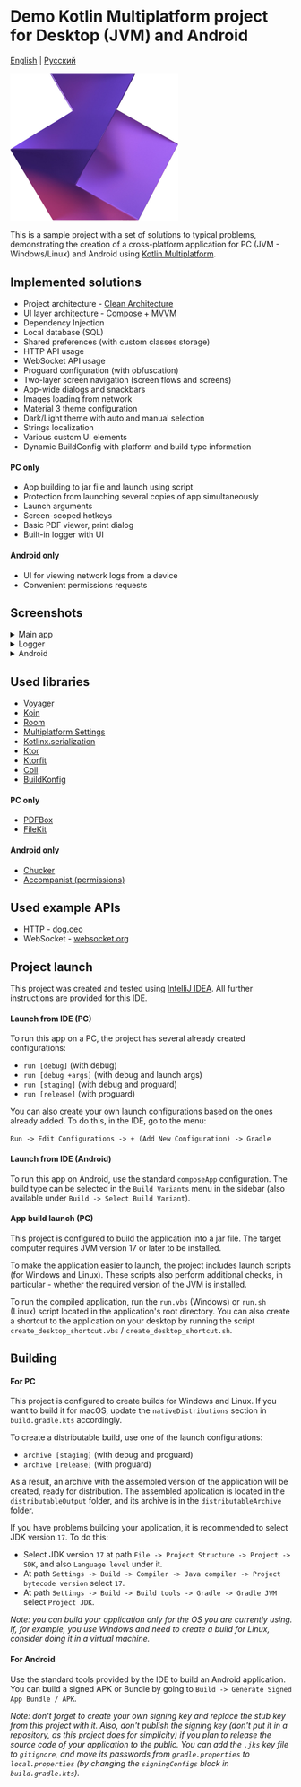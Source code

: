 # Demo Kotlin Multiplatform project for Desktop (JVM) and Android
[English](https://github.com/RznNike/DemoKMP#readme) | [Русский](/README.ru.md)

<img src="/readmeFiles/KMP_logo.png" alt="logo" width="300"/>

This is a sample project with a set of solutions to typical problems, demonstrating the creation of a cross-platform application for PC (JVM - Windows/Linux) and Android using [Kotlin Multiplatform](https://www.jetbrains.com/kotlin-multiplatform/).

## Implemented solutions
* Project architecture - [Clean Architecture](https://blog.cleancoder.com/uncle-bob/2012/08/13/the-clean-architecture.html)
* UI layer architecture - [Compose](https://developer.android.com/develop/ui/compose/documentation) + [MVVM](https://developer.android.com/topic/libraries/architecture/viewmodel)
* Dependency Injection
* Local database (SQL)
* Shared preferences (with custom classes storage)
* HTTP API usage
* WebSocket API usage
* Proguard configuration (with obfuscation)
* Two-layer screen navigation (screen flows and screens)
* App-wide dialogs and snackbars
* Images loading from network
* Material 3 theme configuration
* Dark/Light theme with auto and manual selection
* Strings localization
* Various custom UI elements
* Dynamic BuildConfig with platform and build type information

#### PC only
* App building to jar file and launch using script
* Protection from launching several copies of app simultaneously
* Launch arguments
* Screen-scoped hotkeys
* Basic PDF viewer, print dialog
* Built-in logger with UI

#### Android only
* UI for viewing network logs from a device
* Convenient permissions requests

## Screenshots
<details>
    <summary>Main app</summary>
    <img src="/readmeFiles/en/screenshots/pc/screenshot_1.png" alt="screenshot" width="500"/>
    <img src="/readmeFiles/en/screenshots/pc/screenshot_2.png" alt="screenshot" width="500"/>
    <img src="/readmeFiles/en/screenshots/pc/screenshot_3.png" alt="screenshot" width="500"/>
    <img src="/readmeFiles/en/screenshots/pc/screenshot_4.png" alt="screenshot" width="500"/>
    <img src="/readmeFiles/en/screenshots/pc/screenshot_5.png" alt="screenshot" width="500"/>
    <img src="/readmeFiles/en/screenshots/pc/screenshot_6.png" alt="screenshot" width="500"/>
    <img src="/readmeFiles/en/screenshots/pc/screenshot_7.png" alt="screenshot" width="500"/>
    <img src="/readmeFiles/en/screenshots/pc/screenshot_8.png" alt="screenshot" width="500"/>
    <img src="/readmeFiles/en/screenshots/pc/screenshot_9.png" alt="screenshot" width="500"/>
</details>

<details>
    <summary>Logger</summary>
    <img src="/readmeFiles/en/screenshots/pc/screenshot_10.png" alt="screenshot" width="750"/>
    <img src="/readmeFiles/en/screenshots/pc/screenshot_11.png" alt="screenshot" width="750"/>
</details>

<details>
    <summary>Android</summary>
    <img src="/readmeFiles/en/screenshots/android/screenshot_1.jpg" alt="screenshot" width="250"/>
    <img src="/readmeFiles/en/screenshots/android/screenshot_2.jpg" alt="screenshot" width="250"/>
    <img src="/readmeFiles/en/screenshots/android/screenshot_3.jpg" alt="screenshot" width="250"/>
    <img src="/readmeFiles/en/screenshots/android/screenshot_4.jpg" alt="screenshot" width="250"/>
    <img src="/readmeFiles/en/screenshots/android/screenshot_5.jpg" alt="screenshot" width="250"/>
    <img src="/readmeFiles/en/screenshots/android/screenshot_6.jpg" alt="screenshot" width="250"/>
    <img src="/readmeFiles/en/screenshots/android/screenshot_7.jpg" alt="screenshot" width="250"/>
    <img src="/readmeFiles/en/screenshots/android/screenshot_8.jpg" alt="screenshot" width="250"/>
</details>

## Used libraries
* [Voyager](https://voyager.adriel.cafe/)
* [Koin](https://insert-koin.io/)
* [Room](https://developer.android.com/jetpack/androidx/releases/room)
* [Multiplatform Settings](https://github.com/russhwolf/multiplatform-settings)
* [Kotlinx.serialization](https://github.com/Kotlin/kotlinx.serialization)
* [Ktor](https://ktor.io/)
* [Ktorfit](https://foso.github.io/Ktorfit/)
* [Coil](https://coil-kt.github.io/coil/)
* [BuildKonfig](https://github.com/yshrsmz/BuildKonfig)

#### PC only
* [PDFBox](https://pdfbox.apache.org/)
* [FileKit](https://github.com/vinceglb/FileKit)

#### Android only
* [Chucker](https://github.com/ChuckerTeam/chucker)
* [Accompanist (permissions)](https://github.com/google/accompanist/tree/main/permissions)

## Used example APIs
* HTTP - [dog.ceo](https://dog.ceo/dog-api/)
* WebSocket - [websocket.org](https://websocket.org/tools/websocket-echo-server)

## Project launch
This project was created and tested using [IntelliJ IDEA](https://www.jetbrains.com/idea/). All further instructions are provided for this IDE.

#### Launch from IDE (PC)
To run this app on a PC, the project has several already created configurations:
* ```run [debug]``` (with debug)
* ```run [debug +args]``` (with debug and launch args)
* ```run [staging]``` (with debug and proguard)
* ```run [release]``` (with proguard)

You can also create your own launch configurations based on the ones already added. To do this, in the IDE, go to the menu:

```Run -> Edit Configurations -> + (Add New Configuration) -> Gradle```

#### Launch from IDE (Android)

To run this app on Android, use the standard ```composeApp``` configuration. The build type can be selected in the ```Build Variants``` menu in the sidebar (also available under ```Build -> Select Build Variant```).

#### App build launch (PC)
This project is configured to build the application into a jar file. The target computer requires JVM version 17 or later to be installed.

To make the application easier to launch, the project includes launch scripts (for Windows and Linux). These scripts also perform additional checks, in particular - whether the required version of the JVM is installed.

To run the compiled application, run the ```run.vbs``` (Windows) or ```run.sh``` (Linux) script located in the application's root directory. You can also create a shortcut to the application on your desktop by running the script ```create_desktop_shortcut.vbs``` / ```create_desktop_shortcut.sh```.

## Building

#### For PC
This project is configured to create builds for Windows and Linux. If you want to build it for macOS, update the ```nativeDistributions``` section in ```build.gradle.kts``` accordingly.

To create a distributable build, use one of the launch configurations:
* ```archive [staging]``` (with debug and proguard)
* ```archive [release]``` (with proguard)

As a result, an archive with the assembled version of the application will be created, ready for distribution. The assembled application is located in the ```distributableOutput``` folder, and its archive is in the ```distributableArchive``` folder.

If you have problems building your application, it is recommended to select JDK version ```17```. To do this:
* Select JDK version ```17``` at path ```File -> Project Structure -> Project -> SDK```, and also ```Language level``` under it.
* At path ```Settings -> Build -> Compiler -> Java compiler -> Project bytecode version``` select ```17```.
* At path ```Settings -> Build -> Build tools -> Gradle -> Gradle JVM``` select ```Project JDK```.

*Note: you can build your application only for the OS you are currently using. If, for example, you use Windows and need to create a build for Linux, consider doing it in a virtual machine.*

#### For Android
Use the standard tools provided by the IDE to build an Android application. You can build a signed APK or Bundle by going to ```Build -> Generate Signed App Bundle / APK```.

*Note: don't forget to create your own signing key and replace the stub key from this project with it. Also, don't publish the signing key (don't put it in a repository, as this project does for simplicity) if you plan to release the source code of your application to the public. You can add the ```.jks``` key file to ```gitignore```, and move its passwords from ```gradle.properties``` to ```local.properties``` (by changing the ```signingConfigs``` block in ```build.gradle.kts```).*